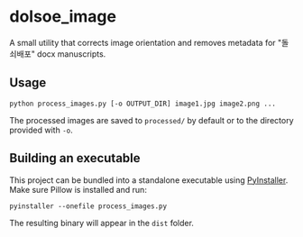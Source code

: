 # dolsoe_image

A small utility that corrects image orientation and removes metadata for "돌쇠배포" docx manuscripts.

## Usage

```
python process_images.py [-o OUTPUT_DIR] image1.jpg image2.png ...
```

The processed images are saved to `processed/` by default or to the directory provided with `-o`.

## Building an executable

This project can be bundled into a standalone executable using [PyInstaller](https://pyinstaller.org/).
Make sure Pillow is installed and run:

```
pyinstaller --onefile process_images.py
```

The resulting binary will appear in the `dist` folder.

